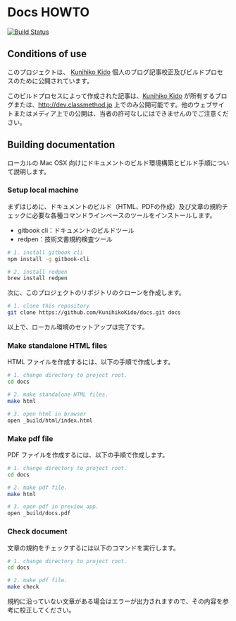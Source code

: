 # Docs HOWTO
[![Build Status](https://travis-ci.org/KunihikoKido/myblog.svg?branch=master)](https://travis-ci.org/KunihikoKido/myblog)

## Conditions of use
このプロジェクトは、 [Kunihiko Kido](https://github.com/KunihikoKido) 個人のブログ記事校正及びビルドプロセスのために公開されています。

このビルドプロセスによって作成された記事は、[Kunihiko Kido](https://github.com/KunihikoKido) が所有するブログまたは、http://dev.classmethod.jp 上でのみ公開可能です。他のウェブサイトまたはメディア上での公開は、当者の許可なしにはできませんのでご注意ください。

## Building documentation
ローカルの Mac OSX 向けにドキュメントのビルド環境構築とビルド手順について説明します。

### Setup local machine
まずはじめに、ドキュメントのビルド（HTML、PDFの作成）及び文章の規約チェックに必要な各種コマンドラインベースのツールをインストールします。

* gitbook cli：ドキュメントのビルドツール
* redpen：技術文書規約検査ツール

```bash
# 1. install gitbook cli
npm install -g gitbook-cli

# 2. install redpen
brew install redpen
```

次に、このプロジェクトのリポジトリのクローンを作成します。

```bash
# 1. clone this repository
git clone https://github.com/KunihikoKido/docs.git docs
```

以上で、ローカル環境のセットアップは完了です。

### Make standalone HTML files
HTML ファイルを作成するには、以下の手順で作成します。

```bash
# 1. change directory to project root.
cd docs

# 2. make standalone HTML files.
make html

# 3. open html in brawser
open _build/html/index.html
```

### Make pdf file
PDF ファイルを作成するには、以下の手順で作成します。

```bash
# 1. change directory to project root.
cd docs

# 2. make pdf file.
make html

# 3. open pdf in preview app.
open _build/docs.pdf
```

### Check document
文章の規約をチェックするには以下のコマンドを実行します。

```bash
# 1. change directory to project root.
cd docs

# 2. make pdf file.
make check
```

規約に沿っていない文章がある場合はエラーが出力されますので、その内容を参考に校正してください。
